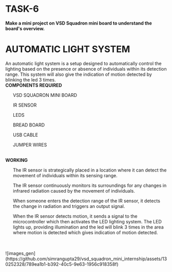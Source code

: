 # <b>TASK-6</b>
<b> Make a mini project on VSD Squadron mini board to understand the board's overview.</b>
# AUTOMATIC LIGHT SYSTEM
An automatic light system is a setup designed to automatically control the lighting based on the presence or absence of individuals within its detection range.
This system will also give the indication of motion detected by blinking the led 3 times.
</br>
<b>COMPONENTS REQUIRED</b>
<ul>VSD SQUADRON MINI BOARD</ul>
<ul>IR SENSOR</ul>
<ul>LEDS</ul>
<ul>BREAD BOARD</ul>
<ul>USB CABLE</ul>
<ul>JUMPER WIRES</ul>
</br>
<b> WORKING </b>
<ul>The IR sensor is strategically placed in a location where it can detect the movement of individuals within its sensing range.
</ul>
<ul>The IR sensor continuously monitors its surroundings for any changes in infrared radiation caused by the movement of individuals.</ul>
<ul>When someone enters the detection range of the IR sensor, it detects the change in radiation and triggers an output signal.</ul>
<ul>When the IR sensor detects motion, it sends a signal to the microcontroller which then activates the LED lighting system.
The LED lights up, providing illumination and the led will blink 3 times in the area where motion is detected which gives indication of motion detected. </ul>
</br>
</br>
![images_gen](https://github.com/simrangupta29/vsd_squadron_mini_internship/assets/130252328/789ea1b1-b392-40c5-9e63-1956c918358f)

